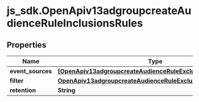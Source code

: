 # js_sdk.OpenApiv13adgroupcreateAudienceRuleInclusionsRules

## Properties
Name | Type | Description | Notes
------------ | ------------- | ------------- | -------------
**event_sources** | [**[OpenApiv13adgroupcreateAudienceRuleExclusionsEventSources]**](OpenApiv13adgroupcreateAudienceRuleExclusionsEventSources.md) |  | [optional] 
**filter** | [**OpenApiv13adgroupcreateAudienceRuleExclusionsFilter**](OpenApiv13adgroupcreateAudienceRuleExclusionsFilter.md) |  | [optional] 
**retention** | **String** |  | [optional] 

